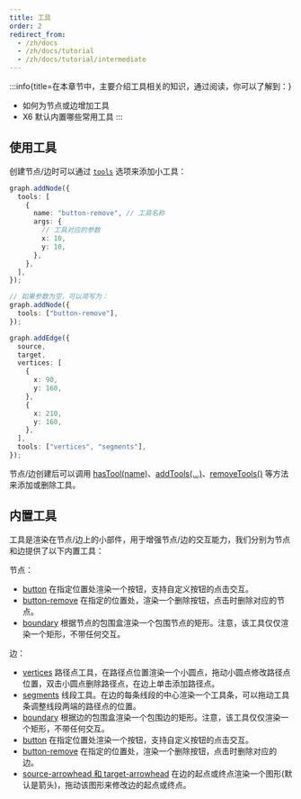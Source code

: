 ```yaml
---
title: 工具
order: 2
redirect_from:
  - /zh/docs
  - /zh/docs/tutorial
  - /zh/docs/tutorial/intermediate
---
```


:::info{title=在本章节中，主要介绍工具相关的知识，通过阅读，你可以了解到：}

- 如何为节点或边增加工具
- X6 默认内置哪些常用工具
  :::

## 使用工具

创建节点/边时可以通过 [`tools`](/zh/docs/api/model/cell#工具集-tools) 选项来添加小工具：

```ts
graph.addNode({
  tools: [
    {
      name: "button-remove", // 工具名称
      args: {
        // 工具对应的参数
        x: 10,
        y: 10,
      },
    },
  ],
});

// 如果参数为空，可以简写为：
graph.addNode({
  tools: ["button-remove"],
});

graph.addEdge({
  source,
  target,
  vertices: [
    {
      x: 90,
      y: 160,
    },
    {
      x: 210,
      y: 160,
    },
  ],
  tools: ["vertices", "segments"],
});
```

<code id="tools-basic" src="@/src/tutorial/intermediate/tools/basic/index.tsx"></code>

节点/边创建后可以调用 [hasTool(name)](/zh/docs/api/model/cell#hastool)、[addTools(...)](/zh/docs/api/model/cell#addtools)、[removeTools()](/zh/docs/api/model/cell#removetools) 等方法来添加或删除工具。

<code id="tools-onhover" src="@/src/tutorial/intermediate/tools/onhover/index.tsx"></code>

## 内置工具

工具是渲染在节点/边上的小部件，用于增强节点/边的交互能力，我们分别为节点和边提供了以下内置工具：

节点：

- [button](/zh/docs/api/registry/node-tool#button) 在指定位置处渲染一个按钮，支持自定义按钮的点击交互。
- [button-remove](/zh/docs/api/registry/node-tool#button-remove) 在指定的位置处，渲染一个删除按钮，点击时删除对应的节点。
- [boundary](/zh/docs/api/registry/node-tool#boundary) 根据节点的包围盒渲染一个包围节点的矩形。注意，该工具仅仅渲染一个矩形，不带任何交互。

边：

- [vertices](/zh/docs/api/registry/edge-tool#vertices) 路径点工具，在路径点位置渲染一个小圆点，拖动小圆点修改路径点位置，双击小圆点删除路径点，在边上单击添加路径点。
- [segments](/zh/docs/api/registry/edge-tool#segments) 线段工具。在边的每条线段的中心渲染一个工具条，可以拖动工具条调整线段两端的路径点的位置。
- [boundary](/zh/docs/api/registry/edge-tool#boundary) 根据边的包围盒渲染一个包围边的矩形。注意，该工具仅仅渲染一个矩形，不带任何交互。
- [button](/zh/docs/api/registry/edge-tool#button) 在指定位置处渲染一个按钮，支持自定义按钮的点击交互。
- [button-remove](/zh/docs/api/registry/edge-tool#button-remove) 在指定的位置处，渲染一个删除按钮，点击时删除对应的边。
- [source-arrowhead 和 target-arrowhead](/zh/docs/api/registry/edge-tool#source-arrowhead-和-target-arrowhead) 在边的起点或终点渲染一个图形(默认是箭头)，拖动该图形来修改边的起点或终点。
